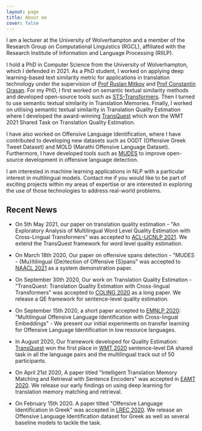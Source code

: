 ```yaml
---
layout: page
title: About me
cover: false
---
```


I am a lecturer at the University of Wolverhampton and a member of the Research Group on Computational Linguistics (RGCL), affiliated with the Research Institute of Information and Language Processing (RIILP).

I hold a PhD in Computer Science from the University of Wolverhampton, which I defended in 2021. As a PhD student, I worked on applying deep learning-based text similarity metric for applications in translation technology under the supervision of [Prof Ruslan Mitkov](https://www.wlv.ac.uk/research/institutes-and-centres/riilp---research-institute-in-information-and-lan/research-group-of-computational-linguistics/staff-at-rgcl/professor-mitkov/) and [Prof Constantin Orasan](http://pers-www.wlv.ac.uk/~in6093/). For my PhD, I first worked on semantic textual similarity methods and developed open-source tools such as [STS-Transformers](https://github.com/TharinduDR/STS-Transformers). Then I turned to use semantic textual similarity in Translation Memories. Finally, I worked on utilising semantic textual similarity in Translation Quality Estimation where I developed the award-winning [TransQuest](http://tharindu.co.uk/TransQuest/) which won the WMT 2021 Shared Task on Translation Quality Estimation.

I have also worked on Offensive Language Identification, where I have contributed to developing new datasets such as OGDT (Offensive Greek Tweet Dataset) and MOLD (Marathi Offensive Language Dataset). Furthermore, I have developed tools such as [MUDES](https://github.com/TharinduDR/MUDES) to improve open-source development in offensive language detection.

I am interested in machine learning applications in NLP with a particular interest in multilingual models. Contact me if you would like to be part of exciting projects within my areas of expertise or are interested in exploring the use of those technologies to address real-world problems.


## Recent News
* On 5th May 2021, our paper on translation quality estimation - "An Exploratory Analysis of Multilingual Word Level Quality Estimation with Cross-Lingual Transformers" was accepted to [ACL-IJCNLP 2021](https://2021.aclweb.org/). We extend the TransQuest framework for word level quality estimation.

* On March 18th 2020, Our paper on offensive spans detection - "MUDES - {Mu}ltilingual {De}tection of Offensive {S}pans" was accepted to [NAACL 2021](https://2021.naacl.org/) as a system demonstration paper.

* On September 30th 2020, Our work on Translation Quality Estimation - "TransQuest: Translation Quality Estimation with Cross-lingual Transformers" was accepted to [COLING 2020](https://coling2020.org/) as a long paper. We release a QE framework for sentence-level quality estimation.

* On September 15th 2020, a short paper accepted to [EMNLP 2020](https://2020.emnlp.org/): "Multilingual Offensive Language Identification with Cross-lingual Embeddings" - We present our initial experiments on transfer learning for Offensive Language Identification in low resource languages.

* In August 2020, Our framework developed for Quality Estimation: [TransQuest](https://github.com/TharinduDR/TransQuest) won the first place in [WMT 2020](http://www.statmt.org/wmt20/) sentence-level DA shared task in all the language pairs and the multilingual track out of 50 participants. 

* On April 21st 2020, A paper titled "Intelligent Translation Memory Matching and Retrieval with Sentence Encoders" was accepted in [EAMT 2020](https://eamt2020.inesc-id.pt/). We release our early findings on using deep learning for translation memory matching and retrieval.

* On February 15th 2020. A paper titled "Offensive Language Identification in Greek" was accepted in [LREC 2020](https://lrec2020.lrec-conf.org/en/). We release an Offensive Language Identification dataset for Greek as well as several baseline models to tackle the task.



